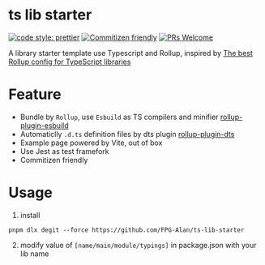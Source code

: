# ts lib starter

[![code style: prettier](https://img.shields.io/badge/code_style-prettier-ff69b4.svg?style=flat-square)](https://github.com/prettier/prettier) [![Commitizen friendly](https://img.shields.io/badge/commitizen-friendly-brightgreen.svg)](http://commitizen.github.io/cz-cli/) [![PRs Welcome](https://img.shields.io/badge/PRs-welcome-brightgreen.svg?style=flat-square)](https://makeapullrequest.com)

A library starter template use Typescript and Rollup, inspired by [The best Rollup config for TypeScript libraries](https://gist.github.com/aleclarson/9900ed2a9a3119d865286b218e14d226)

# Feature

- Bundle by `Rollup`, use `Esbuild` as TS compilers and minifier [rollup-plugin-esbuild](https://github.com/egoist/rollup-plugin-esbuild#rollup-plugin-esbuild)
- Automaticlly `.d.ts` definition files by dts plugin [rollup-plugin-dts](https://github.com/Swatinem/rollup-plugin-dts)
- Example page powered by Vite, out of box
- Use Jest as test framefork
- Commitizen friendly

# Usage

1. install

```
pnpm dlx degit --force https://github.com/FPG-Alan/ts-lib-starter
```

2. modify value of `[name/main/module/typings]` in package.json with your lib name
